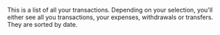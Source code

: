 This is a list of all your transactions. Depending on your selection, you'll either see all you transactions, your expenses, withdrawals or transfers. They are sorted by date.
